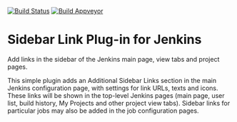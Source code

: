 [![Build Status](https://ci.jenkins.io/job/Plugins/job/sidebar-link-plugin/job/master/badge/icon)](https://ci.jenkins.io/job/Plugins/job/sidebar-link-plugin/job/master/)
[![Build Appveyor](https://ci.appveyor.com/api/projects/status/td957y8vrmb76ggt?svg=true)](https://ci.appveyor.com/project/damianszczepanik/sidebar-link-plugin)

# Sidebar Link Plug-in for Jenkins

Add links in the sidebar of the Jenkins main page, view tabs and project pages.

This simple plugin adds an Additional Sidebar Links section in the main Jenkins configuration page, with settings for link URLs, texts and icons. These links will be shown in the top-level Jenkins pages (main page, user list, build history, My Projects and other project view tabs). Sidebar links for particular jobs may also be added in the job configuration pages.
